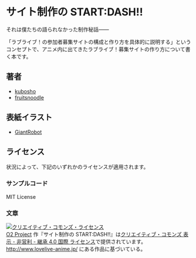 サイト制作の START:DASH!!
===

それは僕たちの語られなかった制作秘話――

「ラブライブ！の参加者募集サイトの構成と作り方を具体的に説明する」というコンセプトで、アニメ内に出てきたラブライブ！募集サイトの作り方について書く本です。

著者
---

- [kubosho](https://github.com/kubosho)
- [fruitsnoodle](https://github.com/fruitsnoodle)

表紙イラスト
---

- [GiantRobot](http://www.pixiv.net/member.php?id=1223059)

ライセンス
---

状況によって、下記のいずれかのライセンスが適用されます。

### サンプルコード

MIT License

### 文章

<a rel="license" href="http://creativecommons.org/licenses/by-nc-sa/4.0/"><img alt="クリエイティブ・コモンズ・ライセンス" style="border-width:0" src="https://i.creativecommons.org/l/by-nc-sa/4.0/88x31.png" /></a><br /><a xmlns:cc="http://creativecommons.org/ns#" href="https://o2p.jp" property="cc:attributionName" rel="cc:attributionURL">O2 Project</a> 作『<span xmlns:dct="http://purl.org/dc/terms/" href="http://purl.org/dc/dcmitype/Text" property="dct:title" rel="dct:type">サイト制作の START:DASH!!</span>』は<a rel="license" href="http://creativecommons.org/licenses/by-nc-sa/4.0/">クリエイティブ・コモンズ 表示 - 非営利 - 継承 4.0 国際 ライセンス</a>で提供されています。<br />
<a xmlns:dct="http://purl.org/dc/terms/" href="http://www.lovelive-anime.jp/" rel="dct:source">http://www.lovelive-anime.jp/</a> にある作品に基づいている。
